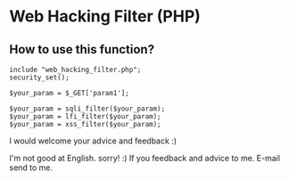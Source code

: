 # Web Hacking Filter (PHP)
## How to use this function?
```
include "web_hacking_filter.php";
security_set();

$your_param = $_GET['param1'];

$your_param = sqli_filter($your_param);
$your_param = lfi_filter($your_param);
$your_param = xss_filter($your_param);
```

I would welcome your advice and feedback :)


I'm not good at English. sorry! :)
If you feedback and advice to me. E-mail send to me.
